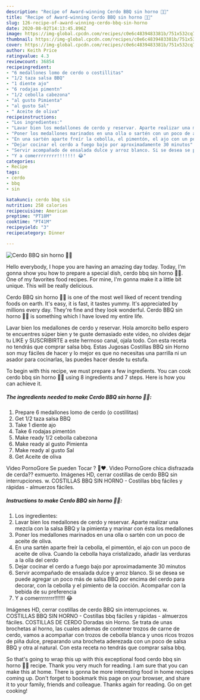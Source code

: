 ```yaml
---
description: "Recipe of Award-winning Cerdo BBQ sin horno 🤤🤩"
title: "Recipe of Award-winning Cerdo BBQ sin horno 🤤🤩"
slug: 126-recipe-of-award-winning-cerdo-bbq-sin-horno
date: 2020-08-02T14:13:45.896Z
image: https://img-global.cpcdn.com/recipes/c0e6c4839483381b/751x532cq70/cerdo-bbq-sin-horno-🤤🤩-foto-principal.jpg
thumbnail: https://img-global.cpcdn.com/recipes/c0e6c4839483381b/751x532cq70/cerdo-bbq-sin-horno-🤤🤩-foto-principal.jpg
cover: https://img-global.cpcdn.com/recipes/c0e6c4839483381b/751x532cq70/cerdo-bbq-sin-horno-🤤🤩-foto-principal.jpg
author: Keith Price
ratingvalue: 4.3
reviewcount: 36854
recipeingredient:
- "6 medallones lomo de cerdo o costillitas"
- "1/2 taza salsa BBQ"
- "1 diente ajo"
- "6 rodajas pimentn"
- "1/2 cebolla cabezona"
- "al gusto Pimienta"
- "al gusto Sal"
- " Aceite de oliva"
recipeinstructions:
- "Los ingredientes:"
- "Lavar bien los medallones de cerdo y reservar. Aparte realizar una mezcla con la salsa BBQ y la pimienta y marinar con ésta los medallones"
- "Poner los medallones marinados en una olla o sartén con un poco de aceite de oliva."
- "En una sartén aparte freír la cebolla, el pimentón, el ajo con un poco de aceite de oliva. Cuando la cebolla haya cristalizado, añadir las verduras a la olla del cerdo"
- "Dejar cocinar el cerdo a fuego bajo por aproximadamente 30 minutos"
- "Servir acompañado de ensalada dulce y arroz blanco. Si se desea se puede agregar un poco más de salsa BBQ por encima del cerdo para decorar, con la cebolla y el pimiento de la cocción. Acompañar con la bebida de su preferencia"
- "Y a comerrrrrrrr!!!!!!! 😂"
categories:
- Recipe
tags:
- cerdo
- bbq
- sin

katakunci: cerdo bbq sin 
nutrition: 258 calories
recipecuisine: American
preptime: "PT18M"
cooktime: "PT41M"
recipeyield: "3"
recipecategory: Dinner

---
```



![Cerdo BBQ sin horno 🤤🤩](https://img-global.cpcdn.com/recipes/c0e6c4839483381b/751x532cq70/cerdo-bbq-sin-horno-🤤🤩-foto-principal.jpg)

Hello everybody, I hope you are having an amazing day today. Today, I'm gonna show you how to prepare a special dish, cerdo bbq sin horno 🤤🤩. One of my favorites food recipes. For mine, I'm gonna make it a little bit unique. This will be really delicious.

Cerdo BBQ sin horno 🤤🤩 is one of the most well liked of recent trending foods on earth. It's easy, it is fast, it tastes yummy. It's appreciated by millions every day. They're fine and they look wonderful. Cerdo BBQ sin horno 🤤🤩 is something which I have loved my entire life.

Lavar bien los medallones de cerdo y reservar. Hola amorcito bello espero te encuentres súper bien y te guste demasiado este vídeo, no olvides dejar tu LIKE y SUSCRIBIRTE a este hermoso canal, ojala todo. Con esta receta no tendrás que comprar salsa bbq. Estas Jugosas Costillas BBQ sin Horno son muy fáciles de hacer y lo mejor es que no necesitas una parrilla ni un asador para cocinarlas, las puedes hacer desde tu estufa.


To begin with this recipe, we must prepare a few ingredients. You can cook cerdo bbq sin horno 🤤🤩 using 8 ingredients and 7 steps. Here is how you can achieve it.

<!--inarticleads1-->

##### The ingredients needed to make Cerdo BBQ sin horno 🤤🤩:

1. Prepare 6 medallones lomo de cerdo (o costillitas)
1. Get 1/2 taza salsa BBQ
1. Take 1 diente ajo
1. Take 6 rodajas pimentón
1. Make ready 1/2 cebolla cabezona
1. Make ready al gusto Pimienta
1. Make ready al gusto Sal
1. Get  Aceite de oliva


Video PornoGore Se pueden Tocar ? 🤤❤. Video PornoGore chica disfrazada de cerda?? exmuerto. Imágenes HD, cerrar costillas de cerdo BBQ sin interrupciones. w. COSTILLAS BBQ SIN HORNO - Costillas bbq fáciles y rápidas - almuerzos fáciles. 

<!--inarticleads2-->

##### Instructions to make Cerdo BBQ sin horno 🤤🤩:

1. Los ingredientes:
1. Lavar bien los medallones de cerdo y reservar. Aparte realizar una mezcla con la salsa BBQ y la pimienta y marinar con ésta los medallones
1. Poner los medallones marinados en una olla o sartén con un poco de aceite de oliva.
1. En una sartén aparte freír la cebolla, el pimentón, el ajo con un poco de aceite de oliva. Cuando la cebolla haya cristalizado, añadir las verduras a la olla del cerdo
1. Dejar cocinar el cerdo a fuego bajo por aproximadamente 30 minutos
1. Servir acompañado de ensalada dulce y arroz blanco. Si se desea se puede agregar un poco más de salsa BBQ por encima del cerdo para decorar, con la cebolla y el pimiento de la cocción. Acompañar con la bebida de su preferencia
1. Y a comerrrrrrrr!!!!!!! 😂


Imágenes HD, cerrar costillas de cerdo BBQ sin interrupciones. w. COSTILLAS BBQ SIN HORNO - Costillas bbq fáciles y rápidas - almuerzos fáciles. COSTILLAS DE CERDO Doradas sin Horno. Se trata de unas brochetas al horno, las cuales ademas de contener trozos de carne de cerdo, vamos a acompañar con trozos de cebolla blanca y unos ricos trozos de piña dulce, preparando una brocheta aderezada con un poco de salsa BBQ y otra al natural. Con esta receta no tendrás que comprar salsa bbq. 

So that's going to wrap this up with this exceptional food cerdo bbq sin horno 🤤🤩 recipe. Thank you very much for reading. I am sure that you can make this at home. There is gonna be more interesting food in home recipes coming up. Don't forget to bookmark this page on your browser, and share it to your family, friends and colleague. Thanks again for reading. Go on get cooking!
